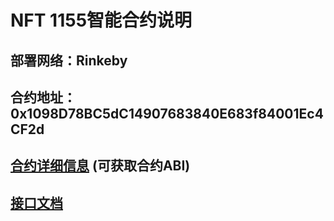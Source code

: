 # NFT 1155智能合约说明

## 部署网络：Rinkeby
## 合约地址：0x1098D78BC5dC14907683840E683f84001Ec4CF2d
## [合约详细信息](https://rinkeby.etherscan.io/address/0x1098D78BC5dC14907683840E683f84001Ec4CF2d) (可获取合约ABI)
## [接口文档](https://portal.thirdweb.com/contracts/TokenERC1155)